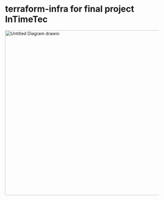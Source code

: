 # terraform-infra for final project InTimeTec
<img width="1276" height="541" alt="Untitled Diagram drawio" src="https://github.com/user-attachments/assets/db85cfc1-1e7f-4a84-912a-e0e76d85f64e" />

